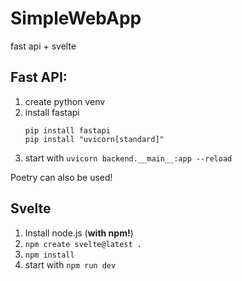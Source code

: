 # SimpleWebApp
fast api + svelte

## Fast API:

1. create python venv
1. install fastapi
    ```
    pip install fastapi
    pip install "uvicorn[standard]"
    ```
1. start with `uvicorn backend.__main__:app --reload`

Poetry can also be used! 

## Svelte

1. Install node.js (**with npm!**)
2. `npm create svelte@latest .`
3. `npm install`
4. start with `npm run dev`

